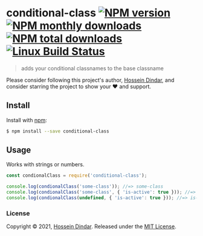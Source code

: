 # conditional-class [![NPM version](https://img.shields.io/npm/v/conditional-class.svg?style=flat)](https://www.npmjs.com/package/conditional-class) [![NPM monthly downloads](https://img.shields.io/npm/dm/conditional-class.svg?style=flat)](https://npmjs.org/package/conditional-class) [![NPM total downloads](https://img.shields.io/npm/dt/conditional-class.svg?style=flat)](https://npmjs.org/package/iconditional-class) [![Linux Build Status](https://img.shields.io/travis/jonschlinkert/conditional-class.svg?style=flat&label=Travis)](https://travis-ci.org/jonschlinkert/conditional-class)

> adds your conditional classnames to the base classname

Please consider following this project's author, [Hossein Dindar](https://github.com/hosseind88), and consider starring the project to show your :heart: and support.

## Install

Install with [npm](https://www.npmjs.com/):

```sh
$ npm install --save conditional-class
```

## Usage

Works with strings or numbers.

```js
const condionalClass = require('conditional-class');

console.log(condionalClass('some-class')); //=> some-class
console.log(condionalClass('some-class', { 'is-active': true })); //=> some-class is-active
console.log(condionalClass(undefined, { 'is-active': true })); //=> is-active
```

### License

Copyright © 2021, [Hossein Dindar](https://github.com/hosseind88).
Released under the [MIT License](LICENSE).